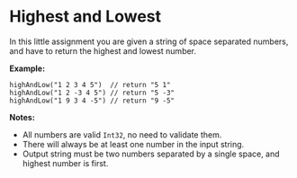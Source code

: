 # Highest and Lowest

In this little assignment you are given a string of space separated numbers, and have to return the highest and lowest
number.

<b>Example:</b>

```
highAndLow("1 2 3 4 5")  // return "5 1"
highAndLow("1 2 -3 4 5") // return "5 -3"
highAndLow("1 9 3 4 -5") // return "9 -5"
```

<b>Notes:</b>

- All numbers are valid `Int32`, no need to validate them.
- There will always be at least one number in the input string.
- Output string must be two numbers separated by a single space, and highest number is first.
